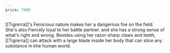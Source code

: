 ```yaml
---
price: 7000
---
```

[[Tigrerra]]'s Ferocious nature makes her a dangerous foe on the field. She's also Fiercely loyal to her battle partner. and she has a strong sense of what's right and wrong. Besides using her razor-sharp claws and teeth, [[Tigrerra]] can attack with a large blade inside her body that can slice any substance in khe human world.